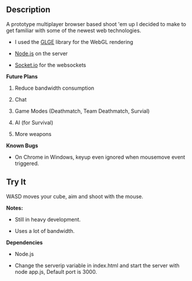 Description
---------------------

A prototype multiplayer browser based shoot 'em up I decided to make to get familiar with some of the newest web technologies.

- I used the [GLGE][] library for the WebGL rendering

- [Node.js][] on the server

- [Socket.io][] for the websockets 


**Future Plans**

1. Reduce bandwidth consumption

2. Chat

3. Game Modes (Deathmatch, Team Deathmatch, Survial)

4. AI (for Survival)

5. More weapons 

**Known Bugs**

- On Chrome in Windows, keyup even ignored when mousemove event triggered.

Try It
--------------------

WASD moves your cube, aim and shoot with the mouse.

**Notes:**

- Still in heavy development. 

- Uses a lot of bandwidth.

**Dependencies**

- Node.js

- Change the serverip variable in index.html and start the server with node app.js, Default port is 3000.


[GLGE]: http://www.glge.org/
[Node.js]: http://nodejs.org/
[Socket.io]: http://socket.io/
